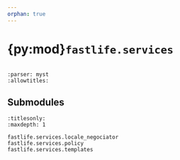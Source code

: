 ```yaml
---
orphan: true
---
```


# {py:mod}`fastlife.services`

```{py:module} fastlife.services
```

```{autodoc2-docstring} fastlife.services
:parser: myst
:allowtitles:
```

## Submodules

```{toctree}
:titlesonly:
:maxdepth: 1

fastlife.services.locale_negociator
fastlife.services.policy
fastlife.services.templates
```
